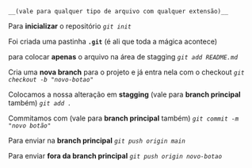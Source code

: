 `__(vale para qualquer tipo de arquivo com qualquer extensão)__`

Para __inicializar__ o repositório
_`git init`_

Foi criada uma pastinha __`.git`__ (é ali que toda a mágica acontece)

 
para colocar __apenas__ o arquivo na área de stagging
_`git add README.md`_


Cria uma __nova branch__ para o projeto e já entra nela com o checkout
_`git checkout -b "novo-botao"`_


Colocamos a nossa alteração em __stagging__ (vale para __branch principal__ também)
_`git add .`_


Commitamos com (vale para __branch principal__ também)
_`git commit -m "novo botão"`_


Para enviar na __branch principal__
_`git push origin main`_


Para enviar __fora da branch principal__ 
_`git push origin novo-botao`_
